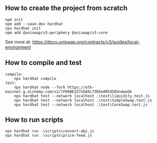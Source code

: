 ## How to create the project from scratch

```
npm init
npm add --save-dev hardhat
npx hardhat init
npm add @uniswap/v3-periphery @uniswap/v3-core
```

See more at: https://docs.uniswap.org/contracts/v3/guides/local-environment

## How to compile and test

```
compile:
    npx hardhat compile
test:
    npx hardhat node --fork https://eth-mainnet.g.alchemy.com/v2/lFKEWE2Z7nkAXL73NSeAM2d5EbndwoQk
    npx hardhat test --network localhost .\test\liquidity.test.js
    npx hardhat test --network localhost .\test\SimpleSwap.test.js
    npx hardhat test --network localhost .\test\CoreSwap.test.js
```

## How to run scripts

```
npx hardhat run .\scripts\convert-abi.js
npx hardhat run .\scripts\price-feed.js
```

